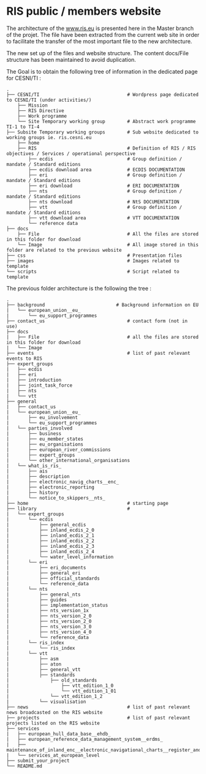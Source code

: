# RIS public / members website

The architecture of the www.ris.eu is presented here in the Master branch of the projet. The file have been extracted from the current web site in order to facilitate the transfer of the most important file to the new architecture.

The new set up of the files and website structure.
The content docs/File structure has been maintained to avoid duplication. 

The Goal is to obtain the following tree of information in the dedicated page for CESNI/TI : 

	.
	├── CESNI/TI								# Wordpress page dedicated to CESNI/TI (under activities/)
		├── Mission
		├── RIS Directive 
		├── Work programme
		└── Site Temporary working group		# Abstract work programme TI-1 to TI-4
	├── Subsite Temporary working groups		# Sub website dedicated to working groups ie. ris.cesni.eu
		├── home
		├── RIS									# Definition of RIS / RIS objectives / Services / operational perspective
			├── ecdis 							# Group definition / mandate / Standard editions
			├── ecdis download area				# ECDIS DOCUMENTATION
			├── eri								# Group definition / mandate / Standard editions
			├── eri download					# ERI DOCUMENTATION
			├── nts								# Group definition / mandate / Standard editions
			├── nts download 					# NtS DOCUMENTATION
			├── vtt								# Group definition / mandate / Standard editions
			├── vtt download area  				# VTT DOCUMENTATION
			└── reference data 
	├── docs
		├── File								# All the files are stored in this folder for download
		└── Image								# All image stored in this folder are related to the previous website
	├── css										# Presentation files
	├── images									# Images related to template
	└── scripts									# Script related to template

The previous folder architecture is the following the tree : 

	.
	├── background							# Background information on EU
	|	└── european_union__eu_
	|		└── eu_support_programmes        
	├── contact_us                    			# contact form (not in use)				
	├── docs
	|	├── File								# all the files are stored in this folder for download
	|	└── Image
	├── events									# list of past relevant events to RIS
	├── expert_groups
	|	├── ecdis
	|	├── eri
	|	├── introduction
	|	├── joint_task_force
	|	├── nts
	|	└── vtt
	├── general
	|	├── contact_us
	|	└── european_union__eu_
	|		├── eu_involvement
	|		└── eu_support_programmes
	|	└── parties_involved
	|		├── business
	|		├── eu_member_states
	|		├── eu_organisations
	|		├── european_river_commissions
	|		├── expert_groups
	|		└── other_international_organisations
	|	└── what_is_ris_
	|		├── ais
	|		├── description
	|		├── electronic_navig_charts__enc_
	|		├── electronic_reporting
	|		├── history
	|		└── notice_to_skippers__nts_
	├── home                     				# starting page
	├── library                    				# 
	|	└── expert_groups
	|		└── ecdis
	|			├── general_ecdis
	|			├── inland_ecdis_2_0
	|			├── inland_ecdis_2_1
	|			├── inland_ecdis_2_2
	|			├── inland_ecdis_2_3
	|			├── inland_ecdis_2_4
	|			└── water_level_information
	|		└── eri
	|			├── eri_documents
	|			├── general_eri
	|			├── official_standards
	|			└── reference_data
	|		└── nts
	|			├── general_nts
	|			├── guides
	|			├── implementation_status
	|			├── nts_version_1x
	|			├── nts_version_2_0
	|			├── nts_version_2_0
	|			├── nts_version_3_0
	|			├── nts_version_4_0
	|			└── reference_data
	|		└── ris_index
	|			└── ris_index
	|		└── vtt
	|			├── asm
	|			├── aton
	|			├── general_vtt
	|			├── standards
	|				├── old_standards
	|					├── vtt_edition_1_0
	|					└── vtt_edition_1_01
	|				└── vtt_edition_1_2
	|			└── visualisation
	├── news                   					# list of past relevant news broadcasted on the RIS website
	├── projects								# list of past relevant projects listed on the RIS website
	├── services
	|	├── european_hull_data_base__ehdb_
	|	├── european_reference_data_management_system__erdms_
	|	├── maintenance_of_inland_enc__electronic_navigational_charts__register_and_the_digital_parts_of_the_inland_enc_standard
	|	└── services_at_european_level
	├── submit_your_project
	└── README.md

